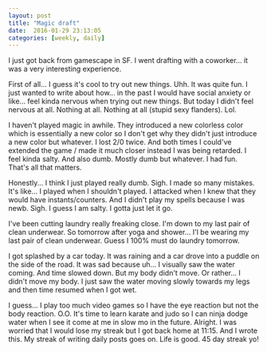 ```yaml
---
layout: post
title: "Magic draft"
date:  2016-01-29 23:13:05
categories: [weekly, daily]
---
```

I just got back from gamescape in SF. I went drafting with a coworker... it was a very interesting experience.

First of all... I guess it's cool to try out new things. Uhh. It was quite fun. I just wanted to write about how... in the past I would have social anxiety or like... feel kinda nervous when trying out new things. But today I didn't feel nervous at all. Nothing at all. Nothing at all (stupid sexy flanders). Lol.

I haven't played magic in awhile. They introduced a new colorless color which is essentially a new color so I don't get why they didn't just introduce a new color but whatever. I lost 2/0 twice. And both times I could've extended the game / made it much closer instead I was being retarded. I feel kinda salty. And also dumb. Mostly dumb but whatever. I had fun. That's all that matters.

Honestly... I think I just played really dumb. Sigh. I made so many mistakes. It's like... I played when I shouldn't played. I attacked when I knew that they would have instants/counters. And I didn't play my spells because I was newb. Sigh. I guess I am salty. I gotta just let it go.

I've been cutting laundry really freaking close. I'm down to my last pair of clean underwear. So tomorrow after yoga and shower... I'l be wearing my last pair of clean underwear. Guess I 100% must do laundry tomorrow.

I got splashed by a car today. It was raining and a car drove into a puddle on the side of the road. It was sad because uh... I visually saw the water coming. And time slowed down. But my body didn't move. Or rather... I didn't move my body. I just saw the water moving slowly towards my legs and then time resumed when I got wet.

I guess... I play too much video games so I have the eye reaction but not the body reaction. O.O. It's time to learn karate and judo so I can ninja dodge water when I see it come at me in slow mo in the future. Alright. I was worried that I would lose my streak but I got back home at 11:15. And I wrote this. My streak of writing daily posts goes on. Life is good. 45 day streak yo!
